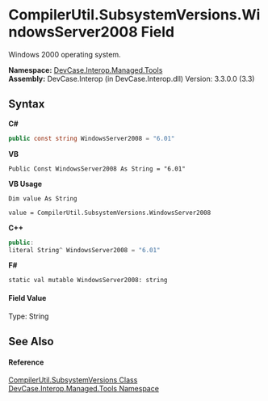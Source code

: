 # CompilerUtil.SubsystemVersions.WindowsServer2008 Field
 

Windows 2000 operating system.

**Namespace:**&nbsp;<a href="N_DevCase_Interop_Managed_Tools">DevCase.Interop.Managed.Tools</a><br />**Assembly:**&nbsp;DevCase.Interop (in DevCase.Interop.dll) Version: 3.3.0.0 (3.3)

## Syntax

**C#**<br />
``` C#
public const string WindowsServer2008 = "6.01"
```

**VB**<br />
``` VB
Public Const WindowsServer2008 As String = "6.01"
```

**VB Usage**<br />
``` VB Usage
Dim value As String

value = CompilerUtil.SubsystemVersions.WindowsServer2008

```

**C++**<br />
``` C++
public:
literal String^ WindowsServer2008 = "6.01"
```

**F#**<br />
``` F#
static val mutable WindowsServer2008: string
```


#### Field Value
Type: String

## See Also


#### Reference
<a href="T_DevCase_Interop_Managed_Tools_CompilerUtil_SubsystemVersions">CompilerUtil.SubsystemVersions Class</a><br /><a href="N_DevCase_Interop_Managed_Tools">DevCase.Interop.Managed.Tools Namespace</a><br />